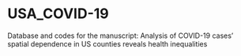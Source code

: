 # USA_COVID-19
Database and codes for the manuscript:
Analysis of COVID-19 cases’ spatial dependence in US counties reveals health inequalities

